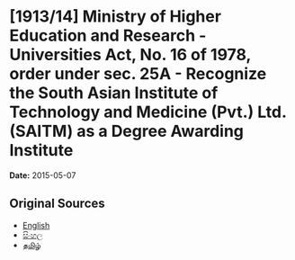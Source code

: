 # [1913/14] Ministry of Higher Education and Research - Universities Act, No. 16 of 1978, order under sec. 25A - Recognize the South Asian Institute of Technology and Medicine (Pvt.) Ltd. (SAITM) as a Degree Awarding Institute

**Date:** 2015-05-07

## Original Sources

- [English](https://documents.gov.lk/view/extra-gazettes/2015/5/1913-14_E.pdf)
- [සිංහල](https://documents.gov.lk/view/extra-gazettes/2015/5/1913-14_S.pdf)
- [தமிழ்](https://documents.gov.lk/view/extra-gazettes/2015/5/1913-14_T.pdf)
